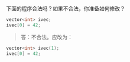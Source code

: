 下面的程序合法吗？如果不合法，你准备如何修改？
```c
vector<int> ivec;
ivec[0] = 42;
```

> 答：不合法。应改为：
```c
vector<int> ivec(1);
ivec[0] = 42;
```
